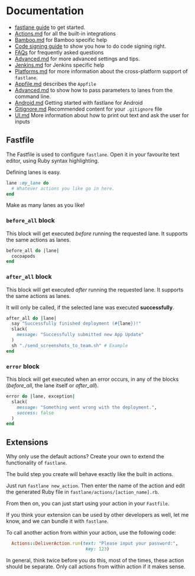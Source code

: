 # Documentation

- [fastlane guide](https://github.com/fastlane/fastlane/blob/master/fastlane/docs/Guide.md) to get started. 
- [Actions.md](https://github.com/fastlane/fastlane/blob/master/fastlane/docs/Actions.md) for all the built-in integrations
- [Bamboo.md](https://github.com/fastlane/fastlane/blob/master/fastlane/docs/Bamboo.md) for Bamboo specific help
- [Code signing guide](https://github.com/fastlane/fastlane/blob/master/fastlane/docs/CodeSigning.md) to show you how to do code signing right.
- [FAQs](https://github.com/fastlane/fastlane/blob/master/fastlane/docs/FAQs.md) for frequently asked questions
- [Advanced.md](https://github.com/fastlane/fastlane/blob/master/fastlane/docs/Advanced.md) for more advanced settings and tips.
- [Jenkins.md](https://github.com/fastlane/fastlane/blob/master/fastlane/docs/Jenkins.md) for Jenkins specific help
- [Platforms.md](https://github.com/fastlane/fastlane/blob/master/fastlane/docs/Platforms.md) for more information about the cross-platform support of `fastlane`.
- [Appfile.md](https://github.com/fastlane/fastlane/blob/master/fastlane/docs/Appfile.md) describes the `Appfile`
- [Advanced.md](https://github.com/fastlane/fastlane/blob/master/fastlane/docs/Advanced.md#passing-parameters) to show how to pass parameters to lanes from the command line.
- [Android.md](https://github.com/fastlane/fastlane/blob/master/fastlane/docs/Android.md) Getting started with fastlane for Android
- [Gitignore.md](https://github.com/fastlane/fastlane/blob/master/fastlane/docs/Gitignore.md) Recommended content for your `.gitignore` file
- [UI.md](https://github.com/fastlane/fastlane/blob/master/fastlane/docs/UI.md) More information about how to print out text and ask the user for inputs

## Fastfile

The Fastfile is used to configure `fastlane`. Open it in your favourite text editor, using Ruby syntax highlighting.

Defining lanes is easy. 

```rb
lane :my_lane do
  # Whatever actions you like go in here.
end
```

Make as many lanes as you like!

### `before_all` block

This block will get executed *before* running the requested lane. It supports the same actions as lanes.

```ruby
before_all do |lane|
  cocoapods
end
```

### `after_all` block

This block will get executed *after* running the requested lane. It supports the same actions as lanes.

It will only be called, if the selected lane was executed **successfully**.

```ruby
after_all do |lane|
  say "Successfully finished deployment (#{lane})!"
  slack(
    message: "Successfully submitted new App Update"
  )
  sh "./send_screenshots_to_team.sh" # Example
end
```

### `error` block

This block will get executed when an error occurs, in any of the blocks (*before_all*, the lane itself or *after_all*).

```ruby
error do |lane, exception|
  slack(
    message: "Something went wrong with the deployment.",
    success: false
  )
end
```

## Extensions

Why only use the default actions? Create your own to extend the functionality of `fastlane`.

The build step you create will behave exactly like the built in actions.

Just run `fastlane new_action`. Then enter the name of the action and edit the generated Ruby file in `fastlane/actions/[action_name].rb`.

From then on, you can just start using your action in your `Fastfile`.

If you think your extension can be used by other developers as well, let me know, and we can bundle it with `fastlane`.

To call another action from within your action, use the following code:

```ruby
  Actions::DeliverAction.run(text: "Please input your password:", 
                              key: 123)
```

In general, think twice before you do this, most of the times, these action should be separate. Only call actions from within action if it makes sense.
